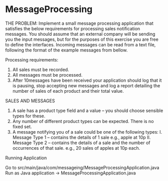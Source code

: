 # MessageProcessing

THE PROBLEM:
Implement a small message processing application that satisfies the below requirements for processing sales
notification messages. You should assume that an external company will be sending you the input messages,
but for the purposes of this exercise you are free to define the interfaces. Incoming messages can be read
from a text file, following the format of the example messages from bellow.

Processing requirements:
1. All sales must be recorded.
2. All messages must be processed.
3. After 10messages have been received your application should log that it is pausing, stop accepting
   new messages and log a report detailing the number of sales of each product and their total value.

SALES AND MESSAGES
1. A sale has a product type field and a value – you should choose sensible types for these.
2. Any number of different product types can be expected. There is no fixed set.
3. A message notifying you of a sale could be one of the following types:
   I. Message Type 1 – contains the details of 1 sale e.g., apple at 10p
   II. Message Type 2 – contains the details of a sale and the number of occurrences of that sale.
      e.g., 20 sales of apples at 10p each.

Running Application

Go to src/main/java/com/messageing/MessageProcessingApplication.java
Run as Java application -> MessageProcessingApplication.java